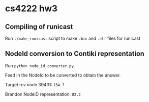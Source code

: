 # cs4222 hw3
## Compiling of runicast
Run `./make_runicast` script to make `.bin` and `.elf` files for runicast  <br>

## NodeId conversion to Contiki representation
Run `python node_id_converter.py`. <br>

Feed in the NodeId to be converted to obtain the answer. <br>

Target rcv node 39431: `154.7` <br>

Brandon NodeID representation: `82.2`<br>
